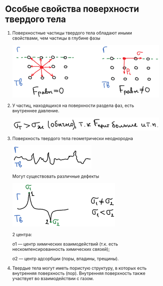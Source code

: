 # Особые свойства поверхности твердого тела

1.  Поверхностные частицы твердого тела обладают иными свойствами, чем частицы в глубине фазы

    ![Поверхность раздела твердое тело - газ](../images/kolh/osobye-svojstva-poverhnosti-tverdogo-tela/Razdel_clip_image001.png)

2.  У частиц, находящихся на поверхности раздела фаз, есть внутреннее давление.

    ![](../images/kolh/osobye-svojstva-poverhnosti-tverdogo-tela/Razdel_clip_image001_0000.png)

3.  Поверхность твердого тела геометрически неоднородна

    ![](../images/kolh/osobye-svojstva-poverhnosti-tverdogo-tela/Razdel_clip_image001_0001.png)

    Могут существовать различные дефекты

    ![](../images/kolh/osobye-svojstva-poverhnosti-tverdogo-tela/Razdel_clip_image001_0002.png)

    2 центра:

    σ1 — центр химических взаимодействий (т.к. есть нескомпенсированность химических связей);

    σ2 — центр адсорбции (поры, впадины, трещины).

4.  Твердые тела могут иметь пористую структуру, в которых есть внутренняя поверхность (пор). Внутренняя поверхность также участвует во взаимодействии с газом.

